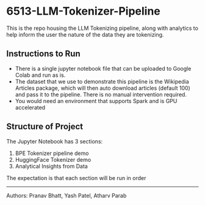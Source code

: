 # 6513-LLM-Tokenizer-Pipeline
This is the repo housing the LLM Tokenizing pipeline, along with analytics to help inform the user the nature of the data they are tokenizing. 

## Instructions to Run
* There is a single jupyter notebook file that can be uploaded to Google Colab and run as is.
* The dataset that we use to demonstrate this pipeline is the Wikipedia Articles package, which will then auto download articles (default 100) and pass it to the pipeline. There is no manual intervention required.
* You would need an environment that supports Spark and is GPU accelerated

## Structure of Project
The Jupyter Notebook has 3 sections:
1) BPE Tokenizer pipeline demo
2) HuggingFace Tokenizer demo
3) Analytical Insights from Data

The expectation is that each section will be run in order

---
Authors: Pranav Bhatt, Yash Patel, Atharv Parab

